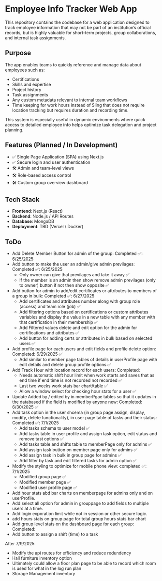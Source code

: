 # Employee Info Tracker Web App

This repository contains the codebase for a web application designed to track employee information that may not be part of an institution’s official records, but is highly valuable for short-term projects, group collaborations, and internal task assignments.

## Purpose

The app enables teams to quickly reference and manage data about employees such as:

- Certifications
- Skills and expertise
- Project history
- Task assignments
- Any custom metadata relevant to internal team workflows
- Time keeping for work hours instead of Sling that does not require location tracking but requires duration and recording time.

This system is especially useful in dynamic environments where quick access to detailed employee info helps optimize task delegation and project planning.

## Features (Planned / In Development)

- ✅ Single Page Application (SPA) using Next.js
- ✅ Secure login and user authentication
- 🛠️ Admin and team-level views
- 🛠️ Role-based access control
- 🛠️ Custom group overview dashboard

## Tech Stack

- **Frontend**: Next.js (React)
- **Backend**: Node.js / API Routes
- **Database**: MongoDB
- **Deployment**: TBD (Vercel / Docker)

## ToDo

- Add Delete Member Button for admin of the group: Completed ✅: 6/25/2025
- Add button to make the user an admin/give admin previlages: Completed ✅: 6/25/2025
  - Only owner can give that previlages and take it away ✅
  - If the member is an admin then show remove admin previlages (only to owner) button if not then show opposite ✅
- Add button for admin to add/edit certificates or attributes to members of a group in bulk: Completed ✅: 6/27/2025
  - Add certificates and attributes number along with group role (access) and team role (job) ✅
  - Add filtering options based on certifications or custom attributes variables and display the value in a new table with any member with that certification in their membership ✅
  - Add Filtered values delete and edit option for the admin for certifications and attributes ✅
  - Add button for adding certs or attributes in bulk based on selected users ✅
- Add profile page for each users and edit fields and profile delete option: Completed: 6/29/2025 ✅
  - Add similar to member page tables of details in userProfile page with edit details and delete group profile options ✅
- Add Track Hour with location record for each users: Completed:
  - Needs automatic shift hour limit when work starts and saves that as end time if end time is not recorded not recorded ✅
  - Last two weeks work stats bar chart/table ✅
  - Allow a window select for checking hour stats for a user ✅
- Update Added by / edited by in memberPgae tables so that it updates in the databased if the field is modified by anyone new: Completed: 6/30/2025 ✅
- Add task option in the user shcema (in group page assign, display, modify, delete functionality), in user page table of tasks and their status: Completed ✅: 7/1/2025
  - Add tasks schema to user model ✅
  - Add tasks table in user profile and assign task option, edit status and remove tast options ✅
  - Add tasks table and shifts table to memberPage only for admins ✅
  - Add assign task button on member page only for admins ✅
  - Add assign task in bulk in group page for admins ✅
  - Add filter by task and edit filtered tasks for admin option ✅
- Modify the styling to optimize for mobile phone view: completed ✅: 7/1/2025
  - Modified group page ✅
  - Modified member page ✅
  - Modified user profile page ✅
- Add hour stats abd bar charts on memberpage for admins only and on userProfile.
- Add select all option for admin in grouppage to add fields to multiple users at a time.
- Add login exporation limit while not in session or other secure logic.
- add hours stats on group page for total group hours stats bar chart
- Add group level stats on the dashboard page for each group: Completed:
- Add button to assign a shift (time) to a task

After 7/9/2025

- Modify the api routes for efficiency and reduce redundency
- Hall furniture inventory option
- Ultimately could allow a floor plan page to be able to record which room is used for what in the log run plan
- Storage Management inventory

